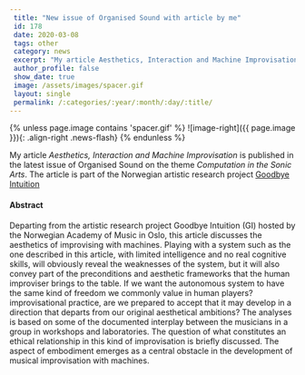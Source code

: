 ```yaml
---
 title: "New issue of Organised Sound with article by me"
 id: 178
 date: 2020-03-08
 tags: other
 category: news
 excerpt: "My article Aesthetics, Interaction and Machine Improvisation is published in the latest issue of Organised Sound on the theme Computation in the Sonic Arts. The article is part of the Norwegian artist..."
 author_profile: false
 show_date: true
 image: /assets/images/spacer.gif
 layout: single
 permalink: /:categories/:year/:month/:day/:title/
---
```

{% unless page.image contains 'spacer.gif' %}
   ![image-right]({{ page.image }}){: .align-right .news-flash}
{% endunless %}

My article <em>Aesthetics, Interaction and Machine Improvisation</em> is published in the latest issue of Organised Sound on the theme <em>Computation in the Sonic Arts</em>. The article is part of the Norwegian artistic research project <a href="https://www.researchcatalogue.net/view/411228/424771">Goodbye Intuition</a><h4>Abstract</h4>

Departing from the artistic research project Goodbye Intuition (GI) hosted by the Norwegian Academy of Music in Oslo, this article discusses the aesthetics of improvising with machines. Playing with a system such as the one described in this article, with limited intelligence and no real cognitive skills, will obviously reveal the weaknesses of the system, but it will also convey part of the preconditions and aesthetic frameworks that the human improviser brings to the table. If we want the autonomous system to have the same kind of freedom we commonly value in human players? improvisational practice, are we prepared to accept that it may develop in a direction that departs from our original aesthetical ambitions? The analyses is based on some of the documented interplay between the musicians in a group in workshops and laboratories. The question of what constitutes an ethical relationship in this kind of improvisation is briefly discussed. The aspect of embodiment emerges as a central obstacle in the development of musical improvisation with machines.

